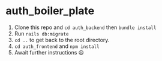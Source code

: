 # auth_boiler_plate

1. Clone this repo and `cd auth_backend` then `bundle install` 
2. Run `rails db:migrate` 
3. `cd ..` to get back to the root directory. 
4. `cd auth_frontend` and `npm install` 
5. Await further instructions 😃 
